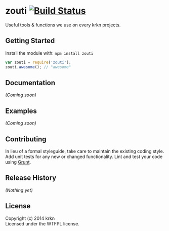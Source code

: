 # zouti [![Build Status](https://secure.travis-ci.org/krkn/zouti.png?branch=master)](http://travis-ci.org/krkn/zouti)

Useful tools & functions we use on every krkn projects.

## Getting Started
Install the module with: `npm install zouti`

```javascript
var zouti = require('zouti');
zouti.awesome(); // "awesome"
```

## Documentation
_(Coming soon)_

## Examples
_(Coming soon)_

## Contributing
In lieu of a formal styleguide, take care to maintain the existing coding style. Add unit tests for any new or changed functionality. Lint and test your code using [Grunt](http://gruntjs.com/).

## Release History
_(Nothing yet)_

## License
Copyright (c) 2014 krkn  
Licensed under the WTFPL license.
